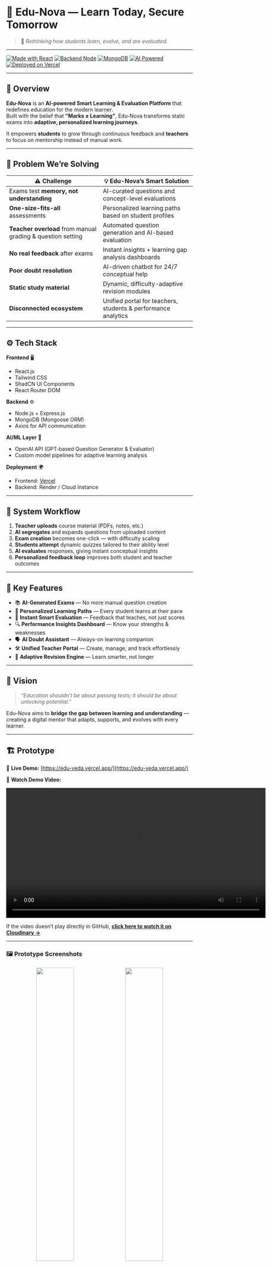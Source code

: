 # 🌟 Edu-Nova — Learn Today, Secure Tomorrow

> 🚀 *Rethinking how students learn, evolve, and are evaluated.*

---

[![Made with React](https://img.shields.io/badge/Frontend-React.js-blue?logo=react)](https://react.dev/)
[![Backend Node](https://img.shields.io/badge/Backend-Node.js-green?logo=node.js)](https://nodejs.org/)
[![MongoDB](https://img.shields.io/badge/Database-MongoDB-brightgreen?logo=mongodb)](https://www.mongodb.com/)
[![AI Powered](https://img.shields.io/badge/AI-OpenAI%20API-orange?logo=openai)](https://openai.com/)
[![Deployed on Vercel](https://img.shields.io/badge/Deployed-Vercel-black?logo=vercel)](https://edu-veda.vercel.app/)

---

## 🧭 Overview

**Edu-Nova** is an **AI-powered Smart Learning & Evaluation Platform** that redefines education for the modern learner.  
Built with the belief that **“Marks ≠ Learning”**, Edu-Nova transforms static exams into **adaptive, personalized learning journeys**.

It empowers **students** to grow through continuous feedback and **teachers** to focus on mentorship instead of manual work.

---

## 🎯 Problem We’re Solving

| ⚠️ Challenge | 💡 Edu-Nova’s Smart Solution |
|--------------|------------------------------|
| Exams test **memory, not understanding** | AI-curated questions and concept-level evaluations |
| **One-size-fits-all** assessments | Personalized learning paths based on student profiles |
| **Teacher overload** from manual grading & question setting | Automated question generation and AI-based evaluation |
| **No real feedback** after exams | Instant insights + learning gap analysis dashboards |
| **Poor doubt resolution** | AI-driven chatbot for 24/7 conceptual help |
| **Static study material** | Dynamic, difficulty-adaptive revision modules |
| **Disconnected ecosystem** | Unified portal for teachers, students & performance analytics |

---

## ⚙️ Tech Stack

**Frontend** 🖥️  
- React.js  
- Tailwind CSS  
- ShadCN UI Components  
- React Router DOM  

**Backend** ⚙️  
- Node.js + Express.js  
- MongoDB (Mongoose ORM)  
- Axios for API communication  

**AI/ML Layer** 🤖  
- OpenAI API (GPT-based Question Generator & Evaluator)  
- Custom model pipelines for adaptive learning analysis  

**Deployment** 🌍  
- Frontend: [Vercel](https://edu-veda.vercel.app/)  
- Backend: Render / Cloud Instance  

---

## 🧩 System Workflow

1. **Teacher uploads** course material (PDFs, notes, etc.)  
2. **AI segregates** and expands questions from uploaded content  
3. **Exam creation** becomes one-click — with difficulty scaling  
4. **Students attempt** dynamic quizzes tailored to their ability level  
5. **AI evaluates** responses, giving instant conceptual insights  
6. **Personalized feedback loop** improves both student and teacher outcomes  

---

## 🧠 Key Features

- 📚 **AI-Generated Exams** — No more manual question creation  
- 🎯 **Personalized Learning Paths** — Every student learns at their pace  
- 🧾 **Instant Smart Evaluation** — Feedback that teaches, not just scores  
- 🔍 **Performance Insights Dashboard** — Know your strengths & weaknesses  
- 🗣️ **AI Doubt Assistant** — Always-on learning companion  
- 🛠️ **Unified Teacher Portal** — Create, manage, and track effortlessly  
- 🌈 **Adaptive Revision Engine** — Learn smarter, not longer  

---

## 🔮 Vision

> *“Education shouldn’t be about passing tests; it should be about unlocking potential.”*

Edu-Nova aims to **bridge the gap between learning and understanding** — creating a digital mentor that adapts, supports, and evolves with every learner.

---

## 🏗️ Prototype

🔗 **Live Demo:** [https://edu-veda.vercel.app/](https://edu-veda.vercel.app/)

🎥 **Watch Demo Video:**

<video width="700" controls>
  <source src="https://res.cloudinary.com/dtlessn0g/video/upload/v1759639277/WhatsApp_Video_2025-10-04_at_19.38.04_7f55df54_fcwc9b.mp4" type="video/mp4">
  Your browser does not support the video tag.
</video>

If the video doesn’t play directly in GitHub, [**click here to watch it on Cloudinary →**](https://res.cloudinary.com/dtlessn0g/video/upload/v1759639277/WhatsApp_Video_2025-10-04_at_19.38.04_7f55df54_fcwc9b.mp4)

---

### 🖼️ Prototype Screenshots

<p align="center">
  <img src="https://res.cloudinary.com/dtlessn0g/image/upload/v1759640465/edunova_1_kt5nuz.png" width="45%" style="margin:5px;" />
  <img src="https://res.cloudinary.com/dtlessn0g/image/upload/v1759640459/Edunova_2_jwqbnd.png" width="45%" style="margin:5px;" />
  <img src="https://res.cloudinary.com/dtlessn0g/image/upload/v1759640460/Question_done_hrtfvx.png" width="45%" style="margin:5px;" />
  <img src="https://res.cloudinary.com/dtlessn0g/image/upload/v1759640485/edunova_03_e58019.jpg" width="45%" style="margin:5px;" />
  <img src="https://res.cloudinary.com/dtlessn0g/image/upload/v1759640486/EDunove_06_mrpxce.jpg" width="45%" style="margin:5px;" />
  <img src="https://res.cloudinary.com/dtlessn0g/image/upload/v1759640487/Ednova_05_v0ftcz.jpg" width="45%" style="margin:5px;" />
</p>

---

## 💼 Feasibility & Viability

Edu-Nova’s model is **scalable**, **affordable**, and **teacher-friendly**, ensuring:
- 💸 Low setup & operational costs  
- 🧑‍🏫 Seamless teacher adoption  
- 📈 Data-driven learning improvement  

---

## 🧑‍💻 Team Edu-Nova

| 👩‍💻 Name | 🧠 Role |
|-----------|---------|
| **Shreevathsa Bhat** | AI & Backend Engineer |
| **Shreekant Yadav** | Frontend & System Architect |

---

## 🏆 Recognition

✨ Presented at **Tatva’s Hackwave 1.0**  
Reimagining education for a smarter, AI-driven tomorrow.

---







